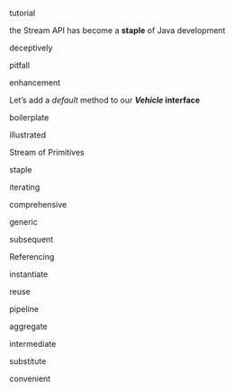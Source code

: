 tutorial

the Stream API has become a **staple** of Java development

deceptively

pitfall

enhancement

Let’s add a *default* method to our ***Vehicle* interface**

boilerplate

illustrated

Stream of Primitives

staple

iterating

comprehensive

generic

subsequent

Referencing

instantiate

reuse

pipeline

aggregate

intermediate

substitute

convenient



